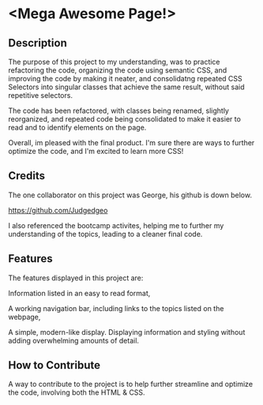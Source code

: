 # <Mega Awesome Page!>

## Description

The purpose of this project to my understanding, was to practice refactoring the code, organizing the code using semantic CSS, and improving the code by making it neater, and consolidatng repeated CSS Selectors into singular classes that achieve the same result, without said repetitive selectors.

The code has been refactored, with classes being renamed, slightly reorganized, and repeated code being consolidated to make it easier to read and to identify elements on the page. 

Overall, im pleased with the final product. I'm sure there are ways to further optimize the code, and I'm excited to learn more CSS!


## Credits

The one collaborator on this project was George, his github is down below.

https://github.com/Judgedgeo

I also referenced the bootcamp activites, helping me to further my understanding of the topics, leading to a cleaner final code.

## Features

The features displayed in this project are:

Information listed in an easy to read format,

A working navigation bar, including links to the topics listed on the webpage,

A simple, modern-like display. Displaying information and styling without adding overwhelming amounts of detail.

## How to Contribute

A way to contribute to the project is to help further streamline and optimize the code, involving both the HTML & CSS.
